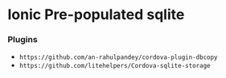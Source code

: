 # Ionic Pre-populated sqlite

### Plugins

- `https://github.com/an-rahulpandey/cordova-plugin-dbcopy`
- `https://github.com/litehelpers/Cordova-sqlite-storage`
